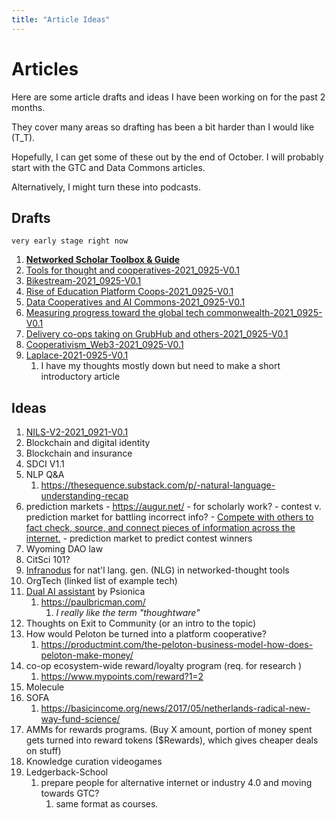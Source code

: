 ```yaml
---
title: "Article Ideas"
---
```


# Articles

Here are some article drafts and ideas I have been working on for the past 2 months.

They cover many areas so drafting has been a bit harder than I would like (T_T).

Hopefully, I can get some of these out by the end of October. I will probably start with the GTC and Data Commons articles.

Alternatively, I might turn these into podcasts.

## Drafts
`very early stage right now`
1. [**Networked Scholar Toolbox & Guide**](https://docs.google.com/document/d/1JIF0ClF5tmDcc8AOo8j1KdlVau6AgSr11aup_B5e7VA/edit?usp=sharing)
2. [Tools for thought and cooperatives-2021_0925-V0.1](Tools%20for%20thought%20and%20cooperatives-2021_0925-V0.1.md)
4. [Bikestream-2021_0925-V0.1](Bikestream-2021_0925-V0.1.md)
5. [Rise of Education Platform Coops-2021_0925-V0.1](Rise%20of%20Education%20Platform%20Coops-2021_0925-V0.1.md)
6. [Data Cooperatives and AI Commons-2021_0925-V0.1](Data%20Cooperatives%20and%20AI%20Commons-2021_0925-V0.1.md)
11. [Measuring progress toward the global tech commonwealth-2021_0925-V0.1](Measuring%20progress%20toward%20the%20global%20tech%20commonwealth-2021_0925-V0.1.md)
12. [Delivery co-ops taking on GrubHub and others-2021_0925-V0.1](Delivery%20co-ops%20taking%20on%20GrubHub%20and%20others-2021_0925-V0.1.md)
13. [Cooperativism_Web3 -2021_0925-V0.1](Cooperativism_Web3 -2021_0925-V0.1.md)
14. [Laplace-2021-0925-V0.1](Laplace-2021-0925-V0.1.md)
	1. I have my thoughts mostly down but need to make a short introductory article


## Ideas

1. [NILS-V2-2021_0921-V0.1](NILS-V2-2021_0921-V0.1.md)
2. Blockchain and digital identity
3. Blockchain and insurance
4. SDCI V1.1
23. NLP Q&A
	1. https://thesequence.substack.com/p/-natural-language-understanding-recap
24. prediction markets
		- https://augur.net/
		- for scholarly work?
		- contest v. prediction market for battling incorrect info?
			- [Compete with others to fact check, source, and connect pieces of information across the internet.](https://bridger.live/)
		- prediction market to predict contest winners
27. Wyoming DAO law
28. CitSci  101?
30. [Infranodus](https://infranodus.com/) for nat'l lang. gen. (NLG) in networked-thought tools
31. OrgTech (linked list of example tech)
32. [Dual AI assistant](https://psionica.org/tools/dual/) by Psionica
	1. https://paulbricman.com/
		1. *I really like the term "thoughtware"*
33. Thoughts on Exit to Community (or an intro to the topic)
34. How would Peloton be turned into a platform cooperative?
	1. https://productmint.com/the-peloton-business-model-how-does-peloton-make-money/
35. co-op ecosystem-wide reward/loyalty program (req. for research )
	1. https://www.mypoints.com/reward?1=2
36. Molecule 
37. SOFA
	1. https://basicincome.org/news/2017/05/netherlands-radical-new-way-fund-science/
38. AMMs for rewards programs. (Buy X amount, portion of money spent gets turned into reward tokens ($Rewards), which gives cheaper deals on stuff)
39. Knowledge curation videogames
40. Ledgerback-School
	1. prepare people for alternative internet or industry 4.0 and moving towards GTC?
		1. same format as courses.
